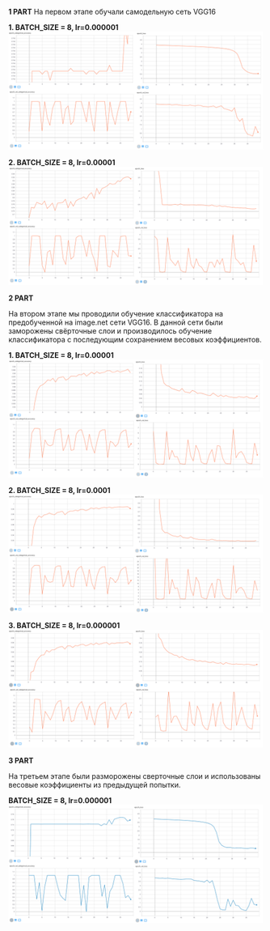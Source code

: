 
**1 PART**
На первом этапе обучали самодельную сеть VGG16

**1. BATCH_SIZE = 8, lr=0.000001**
![Image alt](https://github.com/PavelPoukh/LAB3/blob/master/1.1.png)

**2. BATCH_SIZE = 8, lr=0.00001**
![Image alt](https://github.com/PavelPoukh/LAB3/blob/master/1.2.png)

**2 PART**

На втором этапе мы проводили обучение классификатора на предобученной на image.net сети VGG16. В данной сети были заморожены свёрточные слои и производилось обучение классификатора с последующим сохранением весовых коэффициентов.

**1. BATCH_SIZE = 8, lr=0.00001**
![Image alt](https://github.com/PavelPoukh/LAB3/blob/master/2.1.png)

**2. BATCH_SIZE = 8, lr=0.0001**
![Image alt](https://github.com/PavelPoukh/LAB3/blob/master/2.2.png)

**3. BATCH_SIZE = 8, lr=0.000001**
![Image alt](https://github.com/PavelPoukh/LAB3/blob/master/2.3.png)

**3 PART**

На третьем этапе были разморожены сверточные слои и использованы весовые коэффициенты из предыдущей попытки.

**BATCH_SIZE = 8, lr=0.000001**
![Image alt](https://github.com/PavelPoukh/LAB3/blob/master/3.1.png)
